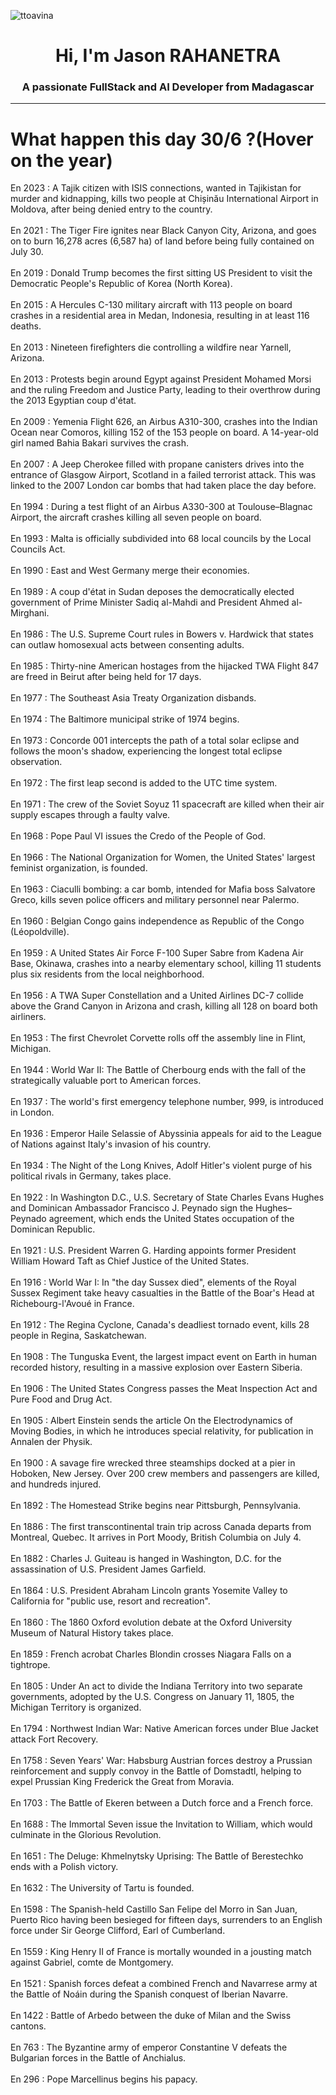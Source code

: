 
<p align="left"> <img src="https://komarev.com/ghpvc/?username=ttoavina&label=Profile%20views&color=0e75b6&style=flat" alt="ttoavina" /> </p>
<h1 align="center">Hi, I'm Jason RAHANETRA</h1>
<h3 align="center">A passionate FullStack and AI Developer from Madagascar</h3>
    
<hr/>
<h1> What happen this day 30/6 ?(Hover on the year)</h1>

En 2023 : A Tajik citizen with ISIS connections, wanted in Tajikistan for murder and kidnapping, kills two people at Chișinău International Airport in Moldova, after being denied entry to the country.
<br/><br/>
En 2021 : The Tiger Fire ignites near Black Canyon City, Arizona, and goes on to burn 16,278 acres (6,587 ha) of land before being fully contained on July 30.
<br/><br/>
En 2019 : Donald Trump becomes the first sitting US President to visit the Democratic People's Republic of Korea (North Korea).
<br/><br/>
En 2015 : A Hercules C-130 military aircraft with 113 people on board crashes in a residential area in Medan, Indonesia, resulting in at least 116 deaths.
<br/><br/>
En 2013 : Nineteen firefighters die controlling a wildfire near Yarnell, Arizona.
<br/><br/>
En 2013 : Protests begin around Egypt against President Mohamed Morsi and the ruling Freedom and Justice Party, leading to their overthrow during the 2013 Egyptian coup d'état.
<br/><br/>
En 2009 : Yemenia Flight 626, an Airbus A310-300, crashes into the Indian Ocean near Comoros, killing 152 of the 153 people on board. A 14-year-old girl named Bahia Bakari survives the crash.
<br/><br/>
En 2007 : A Jeep Cherokee filled with propane canisters drives into the entrance of Glasgow Airport, Scotland in a failed terrorist attack. This was linked to the 2007 London car bombs that had taken place the day before.
<br/><br/>
En 1994 : During a test flight of an Airbus A330-300 at Toulouse–Blagnac Airport, the aircraft crashes killing all seven people on board.
<br/><br/>
En 1993 : Malta is officially subdivided into 68 local councils by the Local Councils Act.
<br/><br/>
En 1990 : East and West Germany merge their economies.
<br/><br/>
En 1989 : A coup d'état in Sudan deposes the democratically elected government of Prime Minister Sadiq al-Mahdi and President Ahmed al-Mirghani.
<br/><br/>
En 1986 : The U.S. Supreme Court rules in Bowers v. Hardwick that states can outlaw homosexual acts between consenting adults.
<br/><br/>
En 1985 : Thirty-nine American hostages from the hijacked TWA Flight 847 are freed in Beirut after being held for 17 days.
<br/><br/>
En 1977 : The Southeast Asia Treaty Organization disbands.
<br/><br/>
En 1974 : The Baltimore municipal strike of 1974 begins.
<br/><br/>
En 1973 : Concorde 001 intercepts the path of a total solar eclipse and follows the moon's shadow, experiencing the longest total eclipse observation.
<br/><br/>
En 1972 : The first leap second is added to the UTC time system.
<br/><br/>
En 1971 : The crew of the Soviet Soyuz 11 spacecraft are killed when their air supply escapes through a faulty valve.
<br/><br/>
En 1968 : Pope Paul VI issues the Credo of the People of God.
<br/><br/>
En 1966 : The National Organization for Women, the United States' largest feminist organization, is founded.
<br/><br/>
En 1963 : Ciaculli bombing: a car bomb, intended for Mafia boss Salvatore Greco, kills seven police officers and military personnel near Palermo.
<br/><br/>
En 1960 : Belgian Congo gains independence as Republic of the Congo (Léopoldville).
<br/><br/>
En 1959 : A United States Air Force F-100 Super Sabre from Kadena Air Base, Okinawa, crashes into a nearby elementary school, killing 11 students plus six residents from the local neighborhood.
<br/><br/>
En 1956 : A TWA Super Constellation and a United Airlines DC-7 collide above the Grand Canyon in Arizona and crash, killing all 128 on board both airliners.
<br/><br/>
En 1953 : The first Chevrolet Corvette rolls off the assembly line in Flint, Michigan.
<br/><br/>
En 1944 : World War II: The Battle of Cherbourg ends with the fall of the strategically valuable port to American forces.
<br/><br/>
En 1937 : The world's first emergency telephone number, 999, is introduced in London.
<br/><br/>
En 1936 : Emperor Haile Selassie of Abyssinia appeals for aid to the League of Nations against Italy's invasion of his country.
<br/><br/>
En 1934 : The Night of the Long Knives, Adolf Hitler's violent purge of his political rivals in Germany, takes place.
<br/><br/>
En 1922 : In Washington D.C., U.S. Secretary of State Charles Evans Hughes and Dominican Ambassador Francisco J. Peynado sign the Hughes–Peynado agreement, which ends the United States occupation of the Dominican Republic.
<br/><br/>
En 1921 : U.S. President Warren G. Harding appoints former President William Howard Taft as Chief Justice of the United States.
<br/><br/>
En 1916 : World War I: In "the day Sussex died", elements of the Royal Sussex Regiment take heavy casualties in the Battle of the Boar's Head at Richebourg-l'Avoué in France.
<br/><br/>
En 1912 : The Regina Cyclone, Canada's deadliest tornado event, kills 28 people in Regina, Saskatchewan.
<br/><br/>
En 1908 : The Tunguska Event, the largest impact event on Earth in human recorded history, resulting in a massive explosion over Eastern Siberia.
<br/><br/>
En 1906 : The United States Congress passes the Meat Inspection Act and Pure Food and Drug Act.
<br/><br/>
En 1905 : Albert Einstein sends the article On the Electrodynamics of Moving Bodies, in which he introduces special relativity, for publication in Annalen der Physik.
<br/><br/>
En 1900 : A savage fire wrecked three steamships docked at a pier in Hoboken, New Jersey. Over 200 crew members and passengers are killed, and hundreds injured.
<br/><br/>
En 1892 : The Homestead Strike begins near Pittsburgh, Pennsylvania.
<br/><br/>
En 1886 : The first transcontinental train trip across Canada departs from Montreal, Quebec. It arrives in Port Moody, British Columbia on July 4.
<br/><br/>
En 1882 : Charles J. Guiteau is hanged in Washington, D.C. for the assassination of U.S. President James Garfield.
<br/><br/>
En 1864 : U.S. President Abraham Lincoln grants Yosemite Valley to California for "public use, resort and recreation".
<br/><br/>
En 1860 : The 1860 Oxford evolution debate at the Oxford University Museum of Natural History takes place.
<br/><br/>
En 1859 : French acrobat Charles Blondin crosses Niagara Falls on a tightrope.
<br/><br/>
En 1805 : Under An act to divide the Indiana Territory into two separate governments, adopted by the U.S. Congress on January 11, 1805, the Michigan Territory is organized.
<br/><br/>
En 1794 : Northwest Indian War: Native American forces under Blue Jacket attack Fort Recovery.
<br/><br/>
En 1758 : Seven Years' War: Habsburg Austrian forces destroy a Prussian reinforcement and supply convoy in the Battle of Domstadtl, helping to expel Prussian King Frederick the Great from Moravia.
<br/><br/>
En 1703 : The Battle of Ekeren between a Dutch force and a French force.
<br/><br/>
En 1688 : The Immortal Seven issue the Invitation to William, which would culminate in the Glorious Revolution.
<br/><br/>
En 1651 : The Deluge: Khmelnytsky Uprising: The Battle of Berestechko ends with a Polish victory.
<br/><br/>
En 1632 : The University of Tartu is founded.
<br/><br/>
En 1598 : The Spanish-held Castillo San Felipe del Morro in San Juan, Puerto Rico having been besieged for fifteen days, surrenders to an English force under Sir George Clifford, Earl of Cumberland.
<br/><br/>
En 1559 : King Henry II of France is mortally wounded in a jousting match against Gabriel, comte de Montgomery.
<br/><br/>
En 1521 : Spanish forces defeat a combined French and Navarrese army at the Battle of Noáin during the Spanish conquest of Iberian Navarre.
<br/><br/>
En 1422 : Battle of Arbedo between the duke of Milan and the Swiss cantons.
<br/><br/>
En 763 : The Byzantine army of emperor Constantine V defeats the Bulgarian forces in the Battle of Anchialus.
<br/><br/>
En 296 : Pope Marcellinus begins his papacy.
<br/><br/>
